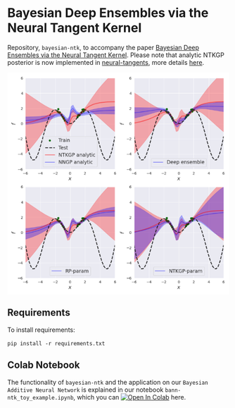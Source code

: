 # Bayesian Deep Ensembles via the Neural Tangent Kernel
Repository, `bayesian-ntk`, to accompany the paper [Bayesian Deep Ensembles via the Neural Tangent Kernel](https://arxiv.org/abs/2007.05864). Please note that analytic NTKGP posterior is now implemented in [neural-tangents](https://github.com/google/neural-tangents), more details [here](https://github.com/google/neural-tangents/pull/93).

<p align="center">
  <img align="middle" src="./plots/toy_1d_plot.png" width="666" />
</p>            

## Requirements

To install requirements:
```setup
pip install -r requirements.txt
```

## Colab Notebook
The functionality of `bayesian-ntk` and the application on our `Bayesian Additive Neural Network` is explained in our notebook `bann-ntk_toy_example.ipynb`, which you can [![Open In Colab](https://colab.research.google.com/assets/colab-badge.svg)](https://colab.research.google.com//github/alexdseo/bayesian-ntk/blob/master/bann-ntk_toy_example.ipynb) here.
